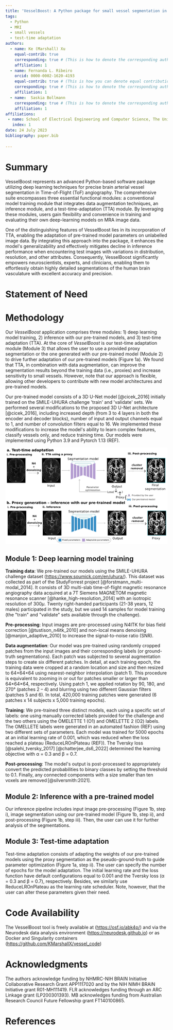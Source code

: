 ```yaml
---
title: 'VesselBoost: A Python package for small vessel segmentation in human magnetic resonance angiography data'
tags:
  - Python
  - MRI
  - small vessels
  - test-time adaptation
authors:
  - name: Ke (Marshall) Xu
    equal-contrib: true
    corresponding: true # (This is how to denote the corresponding author)
    affiliation: 1
  - name: Fernanda L. Ribeiro
    orcid: 0000-0002-1620-4193
    equal-contrib: true # (This is how you can denote equal contributions between multiple authors)
    corresponding: true # (This is how to denote the corresponding author)
    affiliation: 1
  - name:  Saskia Bollmann
    corresponding: true # (This is how to denote the corresponding author)
    affiliation: 1
affiliations:
 - name: School of Electrical Engineering and Computer Science, The University of Queensland, Brisbane, Australia 
   index: 1
date: 24 July 2023
bibliography: paper.bib

---
```


# Summary
VesselBoost represents an advanced Python-based software package utilizing deep learning techniques for precise brain arterial vessel segmentation in Time-of-Flight (ToF) angiography. The comprehensive suite encompasses three essential functional modules: a conventional model training module that integrates data augmentation techniques, an inference module, and a test-time-adaptation (TTA) module. By leveraging these modules, users gain flexibility and convenience in training and evaluating their own deep-learning models on MRA image data.

One of the distinguishing features of VesselBoost lies in its incorporation of TTA, enabling the adaptation of pre-trained model parameters on unlabelled image data. By integrating this approach into the package, it enhances the model's generalizability and effectively mitigates decline in inference performance when encountering test images with variations in distribution, resolution, and other attributes. Consequently, VesselBoost significantly empowers neuroscientists, experts, and clinicians, enabling them to effortlessly obtain highly detailed segmentations of the human brain vasculature with excellent accuracy and precision.


# Statement of Need


# Methodology

Our *VesselBoost* application comprises three modules: 1) deep learning model training, 2) inference with our pre-trained models, and 3) test-time adaptation (TTA). At the core of *VesselBoost* is our test-time adaptation module (Module 3) that allows the user to use a provided proxy segmentation or the one generated with our pre-trained model (Module 2) to drive further adaptation of our pre-trained models (Figure 1a). We found that TTA, in combination with data augmentation, can improve the segmentation results beyond the training data (i.e., proxies) and increase sensitivity to small vessels. However, note that our approach is flexible, allowing other developers to contribute with new model architectures and pre-trained models. 

Our pre-trained model consists of a 3D U-Net model [@cicek_2016] initially trained on the SMILE-UHURA challenge 'train' and 'validate' sets. We performed several modifications to the proposed 3D U-Net architecture [@cicek_2016], including increased depth (from 3 to 4 layers in both the encoder and decoder blocks), number of input and output channels equal to 1, and number of convolution filters equal to 16. We implemented these modifications to increase the model's ability to learn complex features, classify vessels only, and reduce training time. Our models were implemented using Python 3.9 and Pytorch 1.13 (REF). 

![*VesselBoost* overview.\label{fig:1}](figure1_v1.png)

## Module 1: Deep learning model training
**Training data**: We pre-trained our models using the SMILE-UHURA challenge dataset (https://www.soumick.com/en/uhura/). This dataset was collected as part of the StudyForrest project [@forstmann_multi-modal_2014]. It consists of 3D multi-slab time-of-flight magnetic resonance angiography data acquired at a 7T Siemens MAGNETOM magnetic resonance scanner [@hanke_high-resolution_2014] with an isotropic resolution of 300$\mu$. Twenty right-handed participants (21-38 years, 12 males) participated in the study, but we used 14 samples for model training (the "train" and "validate" sets available through the challenge). 

**Pre-processing**: Input images are pre-processed using N4ITK for bias field correction [@tustison_n4itk_2010] and non-local means denoising [@manjon_adaptive_2010] to increase the signal-to-noise ratio (SNR). 

**Data augmentation**: Our model was pre-trained using randomly cropped patches from the input images and their corresponding labels (or ground-truth segmentations). Each patch was subjected to several augmentation steps to create six different patches. In detail, at each training epoch, the training data were cropped at a random location and size and then resized to 64×64×64 using nearest-neighbor interpolation (patch 1). This procedure is equivalent to zooming in or out for patches smaller or larger than 64×64×64, respectively. Using patch 1, we applied rotation by 90, 180, and 270° (patches 2 – 4) and blurring using two different Gaussian filters (patches 5 and 6). In total, 420,000 training patches were generated (6 patches x 14 subjects x 5,000 training epochs). 

**Training**: We pre-trained three distinct models, each using a specific set of labels: one using manually corrected labels provided for the challenge and the two others using the OMELETTE 1 (O1) and OMELETTE 2 (O2) labels. The OMELLETE labels were generated in an automated fashion (REF) using two different sets of parameters. Each model was trained for 5000 epochs at an initial learning rate of 0.001, which was reduced when the loss reached a plateau (ReduceLROnPlateau (REF)). The Tversky loss [@salehi_tversky_2017] [@chatterjee_ds6_2022] determined the learning objective with α = 0.3 and β = 0.7. 

**Post-processing**: The model's output is post-processed to appropriately convert the predicted probabilities to binary classes by setting the threshold to 0.1. Finally, any connected components with a size smaller than ten voxels are removed [@silversmith:2021]. 
 
## Module 2: Inference with a pre-trained model
Our inference pipeline includes input image pre-processing (Figure 1b, step i), image segmentation using our pre-trained model (Figure 1b, step ii), and post-processing (Figure 1b, step iii). Then, the user can use it for further analysis of the segmentations. 

## Module 3: Test-time adaptation
Test-time adaptation consists of adapting the weights of our pre-trained models using the proxy segmentation as the pseudo-ground-truth to guide parameter optimization (Figure 1a, step ii). The user can specify the number of epochs for the model adaptation. The initial learning rate and the loss function have default configurations equal to 0.001 and the Tversky loss (α = 0.3 and β = 0.7), respectively. Besides, we similarly use ReduceLROnPlateau as the learning rate scheduler. Note, however, that the user can alter these parameters given their need.

# Code Availability
The VesselBoost tool is freely available at (https://osf.io/abk4p/) and via the
Neurodesk data analysis environment (https://neurodesk.github.io) or as Docker and Singularity containers (https://github.com/KMarshallX/vessel_code)


# Acknowledgments

The authors acknowledge funding by NHMRC-NIH BRAIN Initiative Collaborative Research Grant APP1117020 and by the NIH NIMH BRAIN Initiative grant R01-MH111419. FLR acknowledges funding through an ARC Linkage grant (LP200301393). MB acknowledges funding from Australian Research Council Future Fellowship grant FT140100865.

# References